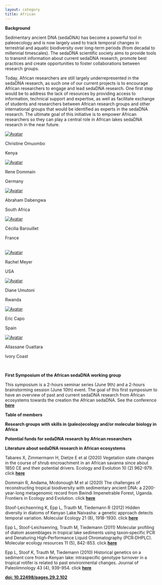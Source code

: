 ```yaml
---
layout: category
title: African
---
```


<div class="intro">
<p><b> Background</b></p>
<p>Sedimentary ancient DNA (sedaDNA) has become a powerful tool in paleoecology and is now largely used to track temporal changes in terrestrial and aquatic biodiversity over long-term periods (from decadal to millennial  timescales). The sedaDNA scientific society aims to provide tools to transmit information about current sedaDNA research, promote best practices and create opportunities to foster collaborations between research groups.</p>
<p>Today, African researchers are still largely underrepresented in the sedaDNA research, as such one of our current projects is to encourage African researchers to engage and lead sedaDNA research. One first step would be to address the lack of resources by providing access to information, technical support and expertise, as well as facilitate exchange of students and researchers between African research groups and other international groups that would be identified as experts in the sedaDNA research. The ultimate goal of this initiative is to empower African researchers so they can play a central role in African lakes sedaDNA research in the near future.</p>

<div class="avatar">

<div class ="member">
<div class="square"><a href="https://sites.google.com/uonbi.ac.ke/omuombo/home" target="_blank"><img src="{{ "/category/members/Tina_Omuombo.jpg" | relative_url }}" alt="Avatar" /></a></div>
<p>Christine Omuombo</p>
<p>Kenya</p>
</div>

<div class ="member">
<div class="square"><a href="https://scholar.google.de/citations?user=xx3i6sIAAAAJ&hl=en" target="_blank"><img src="{{ "/category/members/Rene_Dommain.jpg" | relative_url }}" alt="Avatar" /></a></div>
<p>Rene Dommain</p>
<p>Germany</p>
<p></p>
</div>

<div class ="member">
<div class="square"><a href="https://www.researchgate.net/profile/Abraham-Dabengwa" target="_blank"><img src="{{ "/assets/board-members/Kevin.jpg" | relative_url }}" alt="Avatar" /></a></div>
<p>Abraham Dabengwa</p>
<p>South Africa</p>
</div>
  
<div class ="member">
<div class="square"><a href="https://www.researchgate.net/profile/Cecilia-Barouillet" target="_blank"><img src="{{ "/assets/board-members/Cecilia2.jpg" | relative_url }}" alt="Avatar" /></a></div>
<p>Cécilia Barouillet</p>
<p>France</p>
</div>
<br>  
</div>

<div class="avatar">
<div class ="member">
<div class="square"><a href="http://www.ucedna.com" target="_blank"><img src="{{ "/category/members/Rachel_Meyer.jpg" | relative_url }}" alt="Avatar" /></a></div>
<p>Rachel Meyer</p>
<p>USA</p>
</div>

<div class ="member">
<div class="square"><a href="https://www.researchgate.net/profile/Diane-Umutoni" target="_blank"><img src="{{ "/category/members/Diane_Umutoni.jpg" | relative_url }}" alt="Avatar" /></a></div>
<p>Diane Umutoni</p>
<p>Rwanda</p>
<p></p>
</div>

<div class ="member">
<div class="square"><a href="https://ercapo.wixsite.com/sedadna-society/ericcapo" target="_blank"><img src="{{ "/assets/board-members/Eric.png" | relative_url }}" alt="Avatar" /></a></div>
<p>Eric Capo</p>
<p>Spain</p>
</div>
  
<div class ="member">
<div class="square"><a href="https://www.univ-na.ci/" target="_blank"><img src="{{ "/category/members/Allassane_Ouattara.jpg" | relative_url }}" alt="Avatar" /></a></div>
<p>Allassane Ouattara</p>
<p>Ivory Coast</p>
</div>
<br>  
</div>

<p><b>First Symposium of the African sedaDNA working group</b></p>

<p>This symposium is a 2-hours seminar series (June 9th) and a 2-hours brainstorming session (June 10th) event. The goal of this first symposium to have an overview of past and current sedaDNA research from African ecosystems towards the creation the African sedaDNA. See the conference <a href="https://www.youtube.com/watch?v=17sp_5l928s&feature=emb_title" target="_blank"><b>here</b></a></p>

<p><b>Table of members</b></p> 

<p><b>Research groups with skills in (paleo)ecology and/or molecular biology in Africa</b></p>
  
 <p><b>Potential funds for sedaDNA research by African researchers</b></p>
  
  
<p><b>Literature about sedaDNA research in African ecosystems</b></p>

<p> Tabares X, Zimmermann H, Dietze E et al (2020) Vegetation state changes in the course of shrub encroachment in an African savanna since about 1850 CE and their potential drivers. Ecology and Evolution 10 (2) 962-979. click <a href="https://onlinelibrary.wiley.com/doi/full/10.1002/ece3.5955" target="_blank"><b>here</b></a></p>
    
<p> Dommain R, Andama, Mcdonough M et al (2020) The challenges of reconstructing tropical biodiversity with sedimentary ancient DNA: a 2200-year-long metagenomic record from Bwindi Impenetrable Forest, Uganda. Frontiers in Ecology and Evolution. click <a href="https://www.frontiersin.org/articles/10.3389/fevo.2020.00218/full" target="_blank"><b>here</b></a></p>
  
<p> Stoof-Leichsenring K, Epp L, Trauth M, Tiedemann R (2012) Hidden diversity in diatoms of Kenyan Lake Naivasha: a genetic approach detects temporal variation. Molecular Ecology 21 (8), 1918-1930. click <a href="https://onlinelibrary.wiley.com/doi/abs/10.1111/j.1365-294X.2011.05412.x" target="_blank"><b>here</b></a></p>
  
<p> Epp L, Stoof-Leichsenring, Trauth M, Tiedemann (2011) Molecular profiling of diatom assemblages in tropical lake sediments using taxon‐specific PCR and Denaturing High‐Performance Liquid Chromatography (PCR‐DHPLC). Molecular ecology resources 11 (5), 842-853. click <a href="https://onlinelibrary.wiley.com/doi/abs/10.1111/j.1755-0998.2011.03022.x" target="_blank"><b>here</b></a></p>
  
<p>Epp L, Stoof K, Trauth M, Tiedemann (2010) Historical genetics on a sediment core from a Kenyan lake: intraspecific genotype turnover in a tropical rotifer is related to past environmental changes. Journal of Paleolimnology 43 (4), 939-954. click <a href="https://link.springer.com/article/10.1007/s10933-009-9379-7" target="_blank"><b>here</b></a></p>
  
  <a href="https://pastglobalchanges.org/publications/pages-magazines/pages-magazine/128666" target="_blank"><b>doi: 10.22498/pages.29.2.102</b></a>  </p>

